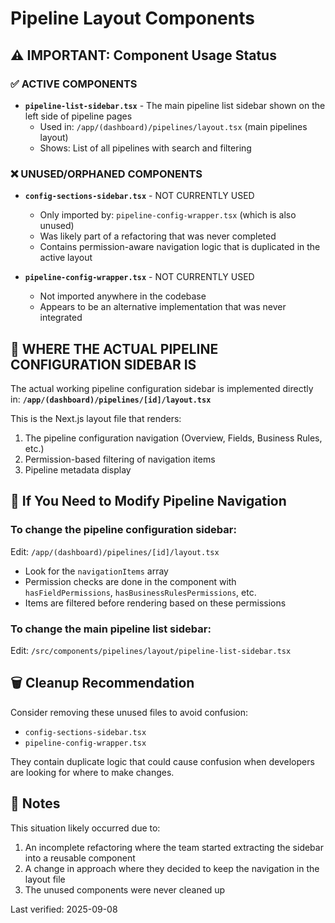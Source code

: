 # Pipeline Layout Components

## ⚠️ IMPORTANT: Component Usage Status

### ✅ ACTIVE COMPONENTS
- **`pipeline-list-sidebar.tsx`** - The main pipeline list sidebar shown on the left side of pipeline pages
  - Used in: `/app/(dashboard)/pipelines/layout.tsx` (main pipelines layout)
  - Shows: List of all pipelines with search and filtering

### ❌ UNUSED/ORPHANED COMPONENTS
- **`config-sections-sidebar.tsx`** - NOT CURRENTLY USED
  - Only imported by: `pipeline-config-wrapper.tsx` (which is also unused)
  - Was likely part of a refactoring that was never completed
  - Contains permission-aware navigation logic that is duplicated in the active layout
  
- **`pipeline-config-wrapper.tsx`** - NOT CURRENTLY USED
  - Not imported anywhere in the codebase
  - Appears to be an alternative implementation that was never integrated

## 📍 WHERE THE ACTUAL PIPELINE CONFIGURATION SIDEBAR IS

The actual working pipeline configuration sidebar is implemented directly in:
**`/app/(dashboard)/pipelines/[id]/layout.tsx`**

This is the Next.js layout file that renders:
1. The pipeline configuration navigation (Overview, Fields, Business Rules, etc.)
2. Permission-based filtering of navigation items
3. Pipeline metadata display

## 🔧 If You Need to Modify Pipeline Navigation

### To change the pipeline configuration sidebar:
Edit: `/app/(dashboard)/pipelines/[id]/layout.tsx`
- Look for the `navigationItems` array
- Permission checks are done in the component with `hasFieldPermissions`, `hasBusinessRulesPermissions`, etc.
- Items are filtered before rendering based on these permissions

### To change the main pipeline list sidebar:
Edit: `/src/components/pipelines/layout/pipeline-list-sidebar.tsx`

## 🗑️ Cleanup Recommendation

Consider removing these unused files to avoid confusion:
- `config-sections-sidebar.tsx`
- `pipeline-config-wrapper.tsx`

They contain duplicate logic that could cause confusion when developers are looking for where to make changes.

## 📝 Notes

This situation likely occurred due to:
1. An incomplete refactoring where the team started extracting the sidebar into a reusable component
2. A change in approach where they decided to keep the navigation in the layout file
3. The unused components were never cleaned up

Last verified: 2025-09-08